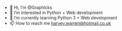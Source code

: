- 👋 Hi, I’m @Graphicks
- 👀 I’m interested in Python + Web development
- 🌱 I’m currently learning Python 3 + Web development
- 📫 How to reach me harvey.warren@hotmail.co.uk

<!---
Graphicks/Graphicks is a ✨ special ✨ repository because its `README.md` (this file) appears on your GitHub profile.
You can click the Preview link to take a look at your changes.
--->
